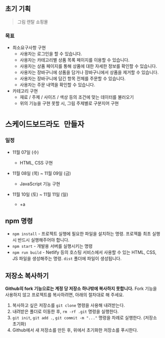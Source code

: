 ## 초기 기획
 > 그림 렌탈 쇼핑몰
### 목표
  - 최소요구사항 구현
    * 사용자는 로그인을 할 수 있습니다.
    * 사용자는 카테고리별 상품 목록 페이지를 이용할 수 있습니다.
    * 사용자는 상품 페이지를 통해 상품에 대한 자세한 정보를 확인할 수 있습니다.
    * 사용자는 장바구니에 상품을 담거나 장바구니에서 상품을 제거할 수 있습니다.
    * 사용자는 장바구니에 담긴 항목 전체를 주문할 수 있습니다.
    * 사용자는 주문 내역을 확인할 수 있습니다.
  - 카테고리 구현
    * 재료 / 주제 / 사이즈 / 색상 등의 조건에 맞는 데이터를 불러오기
    * 위의 기능을 구현 못할 시, 그림 주제별로 구분지어 구현
  
  # `스케이드보드라도 만들자`

### 일정
  - 11월 07일 (수)
    * HTML, CSS 구현

  - 11월 08일 (목) ~ 11월 09일 (금)
    * JavaScript 기능 구현

  - 11월 10일 (토) ~ 11월 11일 (일)
    * +a     



## npm 명령

- `npm install` - 프로젝트 실행에 필요한 파일을 설치하는 명령. 프로젝틑 최초 실행 시 반드시 실행해주어야 합니다.
- `npm start` - 개발용 서버를 실행시키는 명령
- `npm run build` - Netlify 등의 호스팅 서비스에서 사용할 수 있는 HTML, CSS, JS 파일을 생성해주는 명령. `dist` 폴더에 파일이 생성됩니다.

## 저장소 복사하기

**Github의 fork 기능으로는 계정 당 저장소 하나밖에 복사하지 못합니다.** Fork 기능을 사용하지 않고 프로젝트를 복사하려면, 아래의 절차대로 해 주세요.

1. 복사하고 싶은 저장소를 `git clone` 명령을 사용해 내려받는다.
1. 내려받은 폴더로 이동한 후, `rm -rf .git` 명령을 실행한다.
1. `git init`, `git add .`, `git commit -m "..."` 명령을 차례로 실행한다. (저장소 초기화)
1. Github에서 새 저장소를 만든 후, 위에서 초기화한 저장소를 푸시한다.    